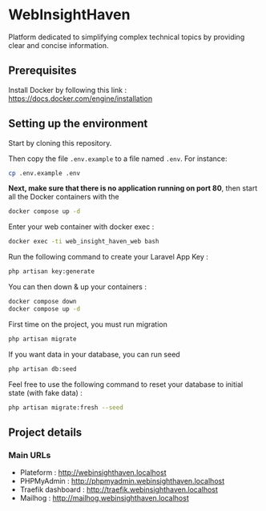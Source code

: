 # WebInsightHaven

Platform dedicated to simplifying complex technical topics by providing clear and concise information.

## Prerequisites

Install Docker by following this link : https://docs.docker.com/engine/installation

## Setting up the environment

Start by cloning this repository.

Then copy the file `.env.example` to a file named `.env`. For instance:

```bash
cp .env.example .env
```

**Next, make sure that there is no application running on port 80**, then start all the Docker containers with the
```bash
docker compose up -d
```

Enter your web container with docker exec :
```bash
docker exec -ti web_insight_haven_web bash
```

Run the following command to create your Laravel App Key :
```bash
php artisan key:generate
```

You can then down & up your containers :
```bash
docker compose down
docker compose up -d
```

First time on the project, you must run migration
```bash
php artisan migrate
```

If you want data in your database, you can run seed
```bash
php artisan db:seed
```

Feel free to use the following command to reset your database to initial state (with fake data) :
```bash
php artisan migrate:fresh --seed
```

## Project details

### Main URLs

* Plateform : http://webinsighthaven.localhost
* PHPMyAdmin : http://phpmyadmin.webinsighthaven.localhost
* Traefik dashboard : http://traefik.webinsighthaven.localhost
* Mailhog : http://mailhog.webinsighthaven.localhost
